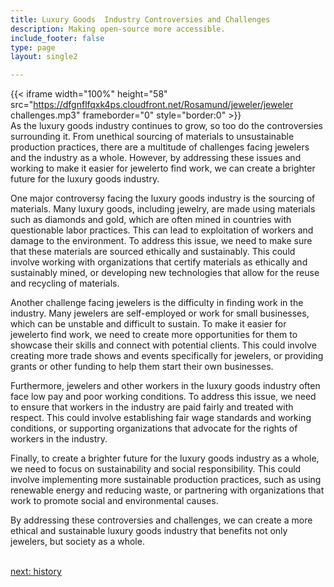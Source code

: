 ```yaml
---
title: Luxury Goods  Industry Controversies and Challenges
description: Making open-source more accessible.
include_footer: false
type: page
layout: single2

---
```


{{< iframe width="100%" height="58" src="https://dfgnflfqxk4ps.cloudfront.net/Rosamund/jeweler/jeweler challenges.mp3" frameborder="0" style="border:0" >}}<br>
As the luxury goods industry continues to grow, so too do the controversies surrounding it. From unethical sourcing of materials to unsustainable production practices, there are a multitude of challenges facing jewelers and the industry as a whole. However, by addressing these issues and working to make it easier for jewelerto find work, we can create a brighter future for the luxury goods industry.

One major controversy facing the luxury goods industry is the sourcing of materials. Many luxury goods, including jewelry, are made using materials such as diamonds and gold, which are often mined in countries with questionable labor practices. This can lead to exploitation of workers and damage to the environment. To address this issue, we need to make sure that these materials are sourced ethically and sustainably. This could involve working with organizations that certify materials as ethically and sustainably mined, or developing new technologies that allow for the reuse and recycling of materials.

Another challenge facing jewelers is the difficulty in finding work in the industry. Many jewelers are self-employed or work for small businesses, which can be unstable and difficult to sustain. To make it easier for jewelerto find work, we need to create more opportunities for them to showcase their skills and connect with potential clients. This could involve creating more trade shows and events specifically for jewelers, or providing grants or other funding to help them start their own businesses.

Furthermore, jewelers and other workers in the luxury goods industry often face low pay and poor working conditions. To address this issue, we need to ensure that workers in the industry are paid fairly and treated with respect. This could involve establishing fair wage standards and working conditions, or supporting organizations that advocate for the rights of workers in the industry.

Finally, to create a brighter future for the luxury goods industry as a whole, we need to focus on sustainability and social responsibility. This could involve implementing more sustainable production practices, such as using renewable energy and reducing waste, or partnering with organizations that work to promote social and environmental causes.

By addressing these controversies and challenges, we can create a more ethical and sustainable luxury goods industry that benefits not only jewelers, but society as a whole.

<br>
<a href="https://insights.workdojos.com/jeweler/history">next: history</a>
</p>